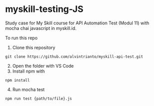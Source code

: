 # myskill-testing-JS

Study case for My Skill course for API Automation Test (Modul 11) with mocha chai javascript in myskill.id. 

To run this repo
1. Clone this repository
```
git clone https://github.com/alvintrianto/myskill-api-test.git
```
2. Open the folder with VS Code
3. Install npm with
```
npm install
```
4. Run mocha test 
```
npm run test {path/to/file}.js
```
